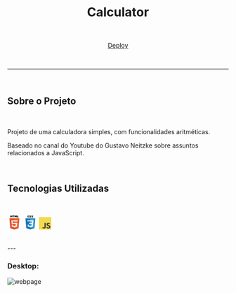 <h1 align="center">Calculator</h1>

<br>

<p align="center"><a href="" target="_blank">Deploy</a></p>

<br>

<hr>

<br>

## Sobre o Projeto

<br>

<p>Projeto de uma calculadora simples, com funcionalidades aritméticas.</p>

<p>Baseado no canal do Youtube do Gustavo Neitzke sobre assuntos relacionados a JavaScript.</p>

<br>

## Tecnologias Utilizadas

<br>

<code><img height="32" src="https://raw.githubusercontent.com/github/explore/80688e429a7d4ef2fca1e82350fe8e3517d3494d/topics/html/html.png" alt="HTML5"/></code>
<code><img height="32" src="https://raw.githubusercontent.com/github/explore/80688e429a7d4ef2fca1e82350fe8e3517d3494d/topics/css/css.png" alt="CSS"/></code>
<code><img height="28" src="https://raw.githubusercontent.com/github/explore/80688e429a7d4ef2fca1e82350fe8e3517d3494d/topics/javascript/javascript.png" alt="JavaScript"/></code>

<br>
---

### Desktop:
![webpage](https://imgur.com/kh7mWLn.png)
